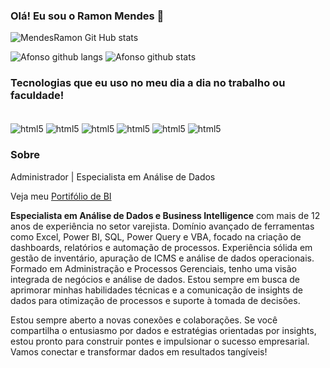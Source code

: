 
### Olá! Eu sou o Ramon Mendes 👋


![MendesRamon Git Hub stats](https://github-readme-stats.vercel.app/api?username=MendesRamon&showicons=truetheme=dracula)

![Afonso github langs](https://github-readme-stats.vercel.app/api/top-langs/?username=AfonsoFeliciano&locale=pt-br&theme=tokyonight)
![Afonso github stats](https://github-readme-stats.vercel.app/api?username=AfonsoFeliciano&show_icons=true&include_all_commits=true&count_private=true&locale=pt-br&theme=tokyonight)


### Tecnologias que eu uso no meu dia a dia no trabalho ou faculdade!

<div stile="display: inline_block"><br/>
    <img align="center" alt="html5" src="https://img.shields.io/badge/Python-3776AB?style=for-the-badge&logo=python&logoColor=white" />
    <img align="center" alt="html5" src="https://img.shields.io/badge/R-276DC3?style=for-the-badge&logo=r&logoColor=white" />
    <img align="center" alt="html5" src="https://img.shields.io/badge/Microsoft%20SQL%20Server-CC2927.svg?style=for-the-badge&logo=Microsoft-SQL-Server&logoColor=white" />
    <img align="center" alt="html5" src="https://img.shields.io/badge/Microsoft_Excel-217346?style=for-the-badge&logo=microsoft-excel&logoColor=white" />
    <img align="center" alt="html5" src="https://img.shields.io/badge/Power%20BI-F2C811.svg?style=for-the-badge&logo=Power-BI&logoColor=black" >
    <img align="center" alt="html5" src="https://img.shields.io/badge/Knime-E0E5EC.svg?style=for-the-badge&logo=Knime&logoColor=#FDD800" >
</div>

<p></p>
<p></p>

### Sobre

Administrador | Especialista em Análise de Dados 
 
Veja meu [Portifólio de BI](https://sites.google.com/view/portifliobi/in%C3%ADcio?authuser=0)


**Especialista em Análise de Dados e Business Intelligence** com mais de 12 anos de experiência no setor varejista. Domínio avançado de ferramentas como Excel, Power BI, SQL, Power Query e VBA, focado na criação de dashboards, relatórios e automação de processos. Experiência sólida em gestão de inventário, apuração de ICMS e análise de dados operacionais. Formado em Administração e Processos Gerenciais, tenho uma visão integrada de negócios e análise de dados. Estou sempre em busca de aprimorar minhas habilidades técnicas e a comunicação de insights de dados para otimização de processos e suporte à tomada de decisões.

Estou sempre aberto a novas conexões e colaborações. Se você compartilha o entusiasmo por dados e estratégias orientadas por insights, estou pronto para construir pontes e impulsionar o sucesso empresarial. Vamos conectar e transformar dados em resultados tangíveis!



